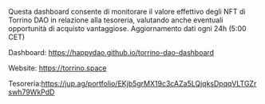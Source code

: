 Questa dashboard consente di monitorare il valore effettivo degli NFT di Torrino DAO in relazione alla tesoreria, valutando anche eventuali opportunità di acquisto vantaggiose.
Aggiornamento dati ogni 24h (5:00 CET)

Dashboard: https://happydao.github.io/torrino-dao-dashboard

Website: 
https://torrino.space

Tesoreria:https://jup.ag/portfolio/EKjb5grMX19c3cAZa5LQjqksDpqqVLTGZrswh79WkPdD

